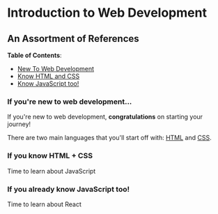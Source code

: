 # Introduction to Web Development
## An Assortment of References

**Table of Contents**:
* [New To Web Development](#if-youre-new-to-web-development)
* [Know HTML and CSS](#if-you-know-HTML--CSS)
* [Know JavaScript too!](#if-you-already-know-javascript-too)

### If you're new to web development...
If you're new to web development, **congratulations** on starting your journey!

There are two main languages that you'll start off with: [HTML](https://www.w3schools.com/html/html_intro.asp) and [CSS](https://www.w3schools.com/css/css_intro.asp).

### If you know HTML + CSS
Time to learn about JavaScript

### If you already know JavaScript too!
Time to learn about React
